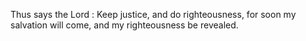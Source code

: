 Thus says the Lord : Keep justice, and do righteousness, for soon my salvation will come, and my righteousness be revealed.
